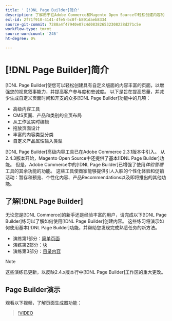 ```yaml
---
title: ' [!DNL Page Builder]简介'
description: 了解用于在Adobe Commerce和Magento Open Source中轻松创建内容的 [!DNL Page Builder] 工具。
exl-id: 2f71f910-4141-4fe5-bc0f-b891daeb8334
source-git-commit: 7288a4f47940e07c4d083826532308228d271c5e
workflow-type: tm+mt
source-wordcount: '246'
ht-degree: 0%

---
```


# [!DNL Page Builder]简介

[!DNL Page Builder]使您可以轻松创建具有自定义版面的内容丰富的页面，以增强您的视觉叙事能力，并提高客户参与度和忠诚度。 以下是旨在提高质量，并减少生成自定义页面时间和开支的众多[!DNL Page Builder]功能中的几项：

- 高级内容工具
- CMS页面、产品和类别的全页布局
- 从工作区实时编辑
- 拖放页面设计
- 丰富的内容类型分类
- 自定义产品属性输入类型

[!DNL Page Builder]高级内容工具已在Adobe Commerce 2.3.1版本中引入。 从2.4.3版本开始，Magento Open Source中还提供了基本[!DNL Page Builder]功能。 但是，Adobe Commerce中的[!DNL Page Builder]已增强了使用&#x200B;_体验管理_&#x200B;工具的其余功能的功能。 这些工具使商家能够提供引人入胜的个性化体验和促销活动：暂存和预览、个性化内容、产品Recommendations以及即将推出的其他功能。

## 了解[!DNL Page Builder]

无论您是[!DNL Commerce]的新手还是经验丰富的用户，请完成以下[!DNL Page Builder]练习以了解如何使用[!DNL Page Builder]创建内容。 这些练习将演示如何使用基本[!DNL Page Builder]功能，并帮助您发现完成熟悉任务的新方法。

- 演练第1部分：[简单页面](1-simple-page.md)
- 演练第2部分：[块](2-blocks.md)
- 演练第3部分：[目录内容](3-catalog-content.md)

>[!NOTE]
>
>这些演练已更新，以反映2.4.x版本行中[!DNL Page Builder]工作区的重大更改。

## Page Builder演示

观看以下视频，了解页面生成器功能：

>[!VIDEO](https://video.tv.adobe.com/v/343781?quality=12&learn=on)
